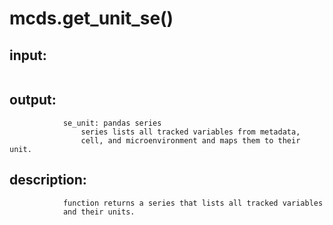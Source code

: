 # mcds.get_unit_se()


## input:
```

```

## output:
```
            se_unit: pandas series
                series lists all tracked variables from metadata,
                cell, and microenvironment and maps them to their unit.

```

## description:
```
            function returns a series that lists all tracked variables
            and their units.
        
```